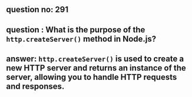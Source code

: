 
      
## question no: 291

## question : What is the purpose of the `http.createServer()` method in Node.js?

## answer: `http.createServer()` is used to create a new HTTP server and returns an instance of the server, allowing you to handle HTTP requests and responses.
      